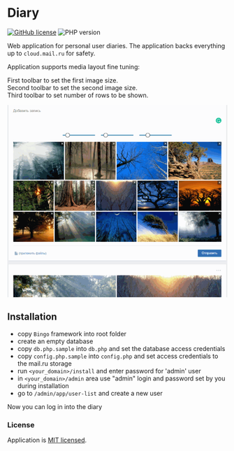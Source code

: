# Diary

[![GitHub license](https://img.shields.io/badge/license-MIT-blue.svg)](./LICENSE) ![PHP version](https://img.shields.io/badge/php-%3E%3D5.3.9-blue)

Web application for personal user diaries.
The application backs everything up to `cloud.mail.ru` for safety.

Application supports media layout fine tuning:

First toolbar to set the first image size.  
Second toolbar to set the second image size.  
Third toolbar to set number of rows to be shown.

![awesome image toolbar demo](images/images_view.gif)

## Installation

- copy `Bingo` framework into root folder
- create an empty database
- copy `db.php.sample` into `db.php` and set the database access credentials
- copy `config.php.sample` into `config.php` and set access credentials to the mail.ru storage
- run `<your_domain>/install` and enter password for 'admin' user
- in `<your_domain>/admin` area use "admin" login and password set by you during installation
- go to `/admin/app/user-list` and create a new user

Now you can log in into the diary

### License

Application is [MIT licensed](./LICENSE).
